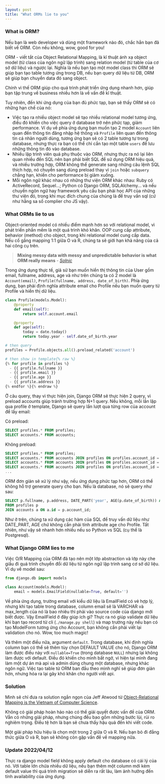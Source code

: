 ```yaml
---
layout: post
title: "What ORMs lie to you"
---
```


### What is ORM?
Nếu bạn là web developer và dùng một framework nào đó, chắc hẳn bạn đã biết về ORM. Còn nếu không, wow, good for you!

ORM - viết tắt của Object Relational Mapping, là kĩ thuật ánh xạ object model (từ class của ngôn ngữ lập trình) sang relation model (từ table của cơ sở dữ liệu) và ngược lại. Nghĩa là nếu bạn tạo một model class thì ORM sẽ giúp bạn tạo table tương ứng trong DB, nếu bạn query dữ liệu từ DB, ORM sẽ giúp bạn chuyển data đó sang object.

Chính vì thế ORM giúp cho quá trình phát triển ứng dụng nhanh hơn, giúp bạn tập trung về business nhiều hơn là về vấn đề kĩ thuật.

Tuy nhiên, đến khi ứng dụng của bạn đủ phức tạp, bạn sẽ thấy ORM sẽ có những hạn chế của nó:
- Việc tạo ra nhiều object model sẽ tạo nhiều relational model tương ứng, điều đó khiến cho việc query ở database trở nên phức tạp, giảm performance. Ví dụ về phía ứng dụng bạn muốn tạo 2 model `Account` liên quan đến thông tin đăng nhập hệ thống và `Profile` liên quan đến thông tin cá nhân người dùng, tương ứng bạn sẽ có 2 table tương tự trong database, nhưng thực ra bạn có thể chỉ cần tạo một table `users` để lưu những thông tin đó vào database.
- Nhiều lập trình viên quá phụ thuộc vào ORM, nhưng thực ra nó lại liên quan nhiều đến SQL nên bạn phải biết SQL để sử dụng ORM hiệu quả, và nhiều trường hợp, ORM không thể generate sang những câu lệnh SQL thích hợp, nó chuyển sang dùng preload thay vì `join` hoặc `subquery` chẳng hạn, khiến cho performance bị giảm xuống.
- Mỗi ngôn ngữ khác nhau có những thư viện ORM khác nhau: Ruby có ActiveRecord, Sequel...; Python có Django ORM, SQLAlchemy... và nếu chuyển ngôn ngữ hay framework yêu cầu bạn phải học API của những thư viện đó, trong khi mục đích chung của chúng là để truy vấn sql (cứ như hằng sa số complier cho JS vậy).


### What ORMs lie to us
Object-oriented model có nhiều điểm mạnh hơn so với relational model, vì phát triển phần mềm là một quá trình khó khăn.
OOP cung cấp attribute, behavior (method) cho object, trong khi relational model cung cấp data.
Nếu cố gắng mapping 1:1 giữa O và R, chúng ta sẽ giới hạn khả năng của cả hai công cụ trên.

>**Mixing messy data with messy and unpredictable behavior is what ORM really means** - [*Solnic*](http://solnic.eu/2015/09/18/ditch-your-orm.html)

Trong ứng dụng thực tế, giả sử bạn muốn hiển thị thông tin của User gồm email, fullname, address, age và như trên chúng ta có 2 model là `Account(email)`, `Profile(fullname, address, date_of_birth)`.
Phía ứng dụng, bạn phải định nghĩa attribute email cho Profile nếu bạn muốn query từ Profile và hiển thị dữ liệu.

```python
class Profile(models.Model):
    @property
    def email(self):
        return self.account.email

    @property
    def age(self):
        today = date.today()
        return today.year - self.date_of_birth.year

# then query
profiles = Profile.objects.all().preload_related('account')

# then show in template{% raw %}
{% for profile in profiles %}
  - {{ profile.fullname }}
  - {{ profile.email }}
  - {{ profile.age }}
  - {{ profile.address }}
{% endfor %}{% endraw %}
```

Ở câu query, thay vì thực hiện join, Django ORM sẽ thực hiện 2 query, vì preload accounts giúp tránh trường hợp N+1 query. Nếu không, mỗi lần lặp qua profile ở template, Django sẽ query lần lượt qua từng row của account để lấy email:

Có preload:
```sql
SELECT profiles.* FROM profiles;
SELECT accounts.* FROM accounts;
```

Không preload:
```sql
SELECT profiles.* FROM profiles;
SELECT accounts.* FROM accounts JOIN profiles ON profiles.account_id = accounts.id where profiles.id = 1;
SELECT accounts.* FROM accounts JOIN profiles ON profiles.account_id = accounts.id where profiles.id = 2;
SELECT accounts.* FROM accounts JOIN profiles ON profiles.account_id = accounts.id where profiles.id = 3;
...
```

ORM đơn giản sẽ xử lý như vậy, nếu ứng dụng phức tạp hơn, ORM có thể không hỗ trợ generate query cho bạn.
Nếu là database, nó sẽ query như sau:
```sql
SELECT p.fullname, p.address, DATE_PART('year', AGE(p.date_of_birth)) AS age, a.email
FROM profiles p
JOIN accounts a ON a.id = p.account_id;
```

Như ở trên, chúng ta xử dụng các hàm của SQL để truy vấn dữ liệu như DATE_PART, AGE chứ không cần phải tính attribute age cho Profile. Tất nhiên, như vậy sẽ nhanh hơn nhiều nếu so Python vs SQL (cụ thể là Postgresql).


### What Django ORM lies to me
Việc O/R Mapping của ORM đã tạo nên một lớp abstraction và lớp này che giấu đi quá trình chuyển đổi dữ liệu từ ngôn ngữ lập trình sang cơ sở dữ liệu.
Ví dụ về model sau:

```python
from django.db import models

class Account(models.Model):
    email = models.EmailField(nullable=True, default='')
```

Về phía ứng dụng, trường email với kiểu dữ liệu là EmailField có vẻ hợp lý, nhưng khi tạo table trong database, column email sẽ là VARCHAR và max_length của nó là bao nhiêu thì phải vào source code của django mới biết được. Vậy EmailField ở đây giúp ích gì? Thực ra nó giúp validate dữ liệu khi bạn tạo record từ cli (`./manage.py shell`) và map trường này nếu bạn có tạo ModelForm tương ứng cho Account, bạn không cần phải viết lại validation cho nó. Wow, too much magic!

Và thêm một điều nữa, argument `default`. Trong database, khi định nghĩa column bạn có thể sẽ thêm tùy chọn DEFAULT VALUE cho nó, Django ORM làm được điều này với `nullable=True` (trong database `NULL`) nhưng lại không làm được với default. Điều đó khiến cho mình bất ngờ, vì hiện tại mình đang làm một dự án mà api và admin dùng chung một database, nhưng khác ngôn ngữ. Việc tạo table từ ORM ban đầu theo mình nghĩ sẽ giúp đơn giản hơn, nhưng hóa ra lại gây khó khăn cho người viết api.

### Solution
Mình sẽ chỉ đưa ra solution ngắn ngọn của Jeff Atwood từ [Object-Relational Mapping is the Vietnam of Computer Science](https://blog.codinghorror.com/object-relational-mapping-is-the-vietnam-of-computer-science/).

Không có giải pháp hoàn hảo nào có thể giải quyết được vấn đề của ORM. Vẫn có những giải pháp, nhưng chúng đều bao gồm những bước lùi, rủi ro nghiêm trọng. Điều tệ hơn là bạn sẽ chưa thấy hậu quả đến khi viết code.

Một giải pháp hữu hiệu là chọn một trong 2 giữa O và R. Nếu bạn bỏ đi đẳng thức giữa O và R, bạn sẽ không còn gặp vấn đề về mapping nữa.

### Update 2022/04/12

Thực ra django model field không apply default cho database có cái lý của nó. Với table lớn chứa nhiều dữ liệu, nếu bạn thêm một column mới kèm default value thì quá trình migration sẽ diễn ra rất lâu, làm ảnh hưởng đến tính availability của ứng dụng.